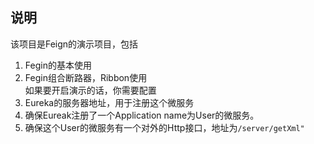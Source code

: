 ## 说明
该项目是Feign的演示项目，包括  
1. Fegin的基本使用  
2. Fegin组合断路器，Ribbon使用  
如果要开启演示的话，你需要配置
1. Eureka的服务器地址，用于注册这个微服务
2. 确保Eureak注册了一个Application name为User的微服务。
3. 确保这个User的微服务有一个对外的Http接口，地址为`/server/getXml"`

